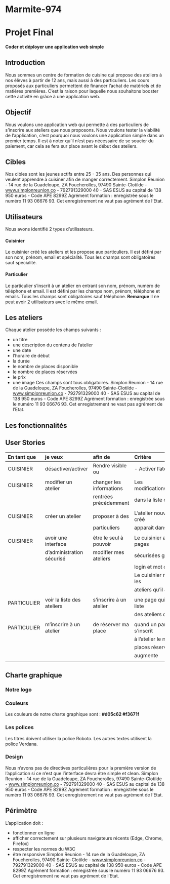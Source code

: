 # Marmite-974
 
# Projet Final

#### Coder et déployer une application web simple

## Introduction

Nous sommes un centre de formation de cuisine qui propose des ateliers à nos élèves à
partir de 12 ans, mais aussi à des particuliers.
Les cours proposés aux particuliers permettent de financer l’achat de matériels et de
matières premières.
C’est la raison pour laquelle nous souhaitons booster cette activité en grâce à une
application web.

## Objectif

Nous voulons une application web qui permette à des particuliers de s’inscrire aux ateliers
que nous proposons.
Nous voulons tester la viabilité de l’application, c’est pourquoi nous voulons une application
simple dans un premier temps.
Il est à noter qu’il n’est pas nécessaire de se soucier du paiement, car cela se fera sur place
avant le début des ateliers.

## Cibles

Nos cibles sont les jeunes actifs entre 25 - 35 ans. Des personnes qui veulent apprendre à
cuisiner afin de manger correctement.
Simplon Reunion - 14 rue de la Guadeloupe, ZA Foucherolles, 97490 Sainte-Clotilde -​ ​www.simplonreunion.co -
792791329000 ​40 - SAS ESUS au capital de 138 950 euros - Code APE 8299Z
Agrément formation : enregistrée sous le numéro 11 93 06676 93. Cet enregistrement ne vaut pas agrément de l’Etat.


## Utilisateurs

Nous avons identifié 2 types d’utilisateurs.

#### Cuisinier

Le cuisinier créé les ateliers et les propose aux particuliers.
Il est défini par son nom, prénom, email et spécialité.
Tous les champs sont obligatoires sauf spécialité.

#### Particulier

Le particulier s’inscrit à un atelier en entrant son nom, prénom, numéro de téléphone et
email.
Il est défini par les champs nom, prénom, téléphone et emails. Tous les champs sont
obligatoires sauf téléphone.
**Remarque**
Il ne peut avoir 2 utilisateurs avec le même email.

## Les ateliers

Chaque atelier possède les champs suivants :

- un titre
- une description du contenu de l’atelier
- une date
- l’horaire de début
- la durée
- le nombre de places disponible
- le nombre de places réservées
- le prix
- une image
Ces champs sont tous obligatoires.
Simplon Reunion - 14 rue de la Guadeloupe, ZA Foucherolles, 97490 Sainte-Clotilde -​ ​www.simplonreunion.co -
792791329000 ​40 - SAS ESUS au capital de 138 950 euros - Code APE 8299Z
Agrément formation : enregistrée sous le numéro 11 93 06676 93. Cet enregistrement ne vaut pas agrément de l’Etat.


## Les fonctionnalités
## User Stories 

| En tant que    | je veux                      | afin de                 | Critère                      |                  
| :--------------| :----------------------------| :-----------------------| :----------------------------|
|   CUISINIER    | désactiver/activer           | Rendre visible ou       |- Activer l’atelier le rendre |                 |                |                              |                         | visible sur la liste des     |
|                |                              |                         |                              |
|   CUISINIER    |modifier un atelier           |changer les informations |Les modificationsapparaissent |  
|                |                              |rentrées précédemment    |dans la liste des ateliers    |
|                |                              |                         |                              |
|   CUISINIER    | créer un atelier             |proposer à des           |L’atelier nouvellement créé   |
|                |                              |particuliers             |apparaît dans la liste des    |              |                |                              |                         |ateliers                      |
|                |                              |                         |                              |
|   CUISINIER    |avoir une interface           |être le seul à pouvoir   |Le cuisinier accède aux pages |
|                | d’administration sécurisé    |modifier mes ateliers    |sécurisées grâce à un         |
|                |                              |                         |login et mot de passe.        |
|                |                              |                         |Le cuisinier ne voit que les  |
|                |                              |                         |ateliers qu’il a créé         |
|                |                              |                         |                              |
|  PARTICULIER   |voir la liste des ateliers    |s’inscrire à un atelier  |une page qui affiche la liste |
|                |                              |                         |des ateliers disponibles      |
|                |                              |                         |                              |
|  PARTICULIER   |m’inscrire à un atelier       |de réserver ma place     |quand un particulier s’inscrit|
|                |                              |                         |à l’atelier le nombre de      |
|                |                              |                         |places réservées de celui     |
|                |                              |                         |augmente                      |
|                |                              |                         |                              |







## Charte graphique

### Notre logo

### Couleurs

Les couleurs de notre charte graphique sont :
**#d05c62 #f3671f**

### Les polices

Les titres doivent utiliser la police Roboto.
Les autres textes utilisent la police Verdana.

### Design

Nous n’avons pas de directives particulières pour la première version de l’application si ce
n’est que l’interface devra être simple et clean.
Simplon Reunion - 14 rue de la Guadeloupe, ZA Foucherolles, 97490 Sainte-Clotilde -​ ​www.simplonreunion.co -
792791329000 ​40 - SAS ESUS au capital de 138 950 euros - Code APE 8299Z
Agrément formation : enregistrée sous le numéro 11 93 06676 93. Cet enregistrement ne vaut pas agrément de l’Etat.


## Périmètre

L’application doit :

- fonctionner en ligne
- afficher correctement sur plusieurs navigateurs récents (Edge, Chrome, Firefox)
- respecter les normes du W3C
- être responsive
    Simplon Reunion - 14 rue de la Guadeloupe, ZA Foucherolles, 97490 Sainte-Clotilde -​ ​www.simplonreunion.co -
       792791329000 ​40 - SAS ESUS au capital de 138 950 euros - Code APE 8299Z
Agrément formation : enregistrée sous le numéro 11 93 06676 93. Cet enregistrement ne vaut pas agrément de l’Etat.
























